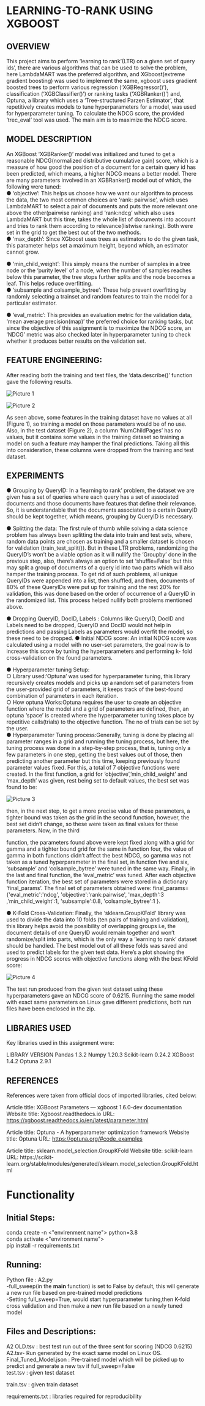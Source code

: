 # LEARNING-TO-RANK USING XGBOOST
## OVERVIEW
This project aims to perform ‘learning to rank’(LTR) on a given set of query ids’, there are various algorithms that can be used to solve the problem, here LambdaMART was the preferred algorithm, and XGboost(extreme gradient boosting) was used to implement the same, xgboost uses gradient boosted trees to perform various regression (‘XGBRegressor()’), classification (‘XGBClassifier()’) or ranking tasks (‘XGBRanker()’) and, Optuna, a library which uses a ‘Tree-structured Parzen Estimator’, that repetitively creates models to tune hyperparameters for a model, was used for hyperparameter tuning. To calculate the NDCG score, the provided ‘trec_eval’ tool was used. The main aim is to maximize the NDCG score.
## MODEL DESCRIPTION
An XGBoost ‘XGBRanker()’ model was initialized and tuned to get a reasonable NDCG(normalized distributive cumulative gain) score, which is a measure of how good the position of a document for a certain query id has been predicted, which means, a higher NDCG means a better model. There are many parameters involved in an XGBRanker() model out of which, the following were tuned: <br>
●	‘objective’: This helps us choose how we want our algorithm to process the data, the two most common choices are ‘rank: pairwise’, which uses LambdaMART to select a pair of documents and puts the more relevant one above the other(pairwise ranking) and ‘rank:ndcg’ which also uses LambdaMART but this time, takes the whole list of documents into account and tries to rank them according to relevance(listwise ranking). Both were set in the grid to get the best out of the two methods. <br>
●	‘max_depth’: Since XGboost uses trees as estimators to do the given task, this parameter helps set a maximum height, beyond which, an estimator cannot grow. <br>

●	‘min_child_weight’: This simply means the number of samples in a tree node or the ‘purity level’ of a node, when the number of samples reaches below this parameter, the tree stops further splits and the node becomes a leaf. This helps reduce overfitting. <br>
●	‘subsample and colsample_bytree’: These help prevent overfitting by randomly selecting a trainset and random features to train the model for a particular estimator. <br>

●	‘eval_metric’: This provides an evaluation metric for the validation data, ‘mean average precision(map)’ the preferred choice for ranking tasks, but since the objective of this assignment is to maximize the NDCG score, an ‘NDCG’ metric was also checked later in hyperparameter tuning to check whether it produces better results on the validation set.
 
## FEATURE ENGINEERING:

After reading both the training and test files, the ‘data.describe()’ function gave the
following results.

![Picture 1](https://github.com/29xghost/Learning-to-Rank-XGBoost-Optuna/blob/main/Images/Picture1.jpg)

![Picture 2](https://github.com/29xghost/Learning-to-Rank-XGBoost-Optuna/blob/main/Images/Picture2.jpg)



As seen above, some features in the training dataset have no values at all (Figure 1), so training a model on those parameters would be of no use. Also, in the test dataset (Figure 2), a column ‘NumChildPages’ has no values, but it contains some values in the training dataset so training a model on such a feature may hamper the final predictions.
Taking all this into consideration, these columns were dropped from the training and test dataset.
## EXPERIMENTS
●	Grouping by QueryID:
In a ‘learning to rank’ problem, the dataset we are given has a set of queries where each query has a set of associated documents and those documents have features that define their relevance. So, it is understandable that the documents associated to a certain QueryID should be kept together, which means, grouping by QueryID is necessary.
 
●	Splitting the data:
The first rule of thumb while solving a data science problem has always been splitting the data into train and test sets, where, random data points are chosen as training and a smaller dataset is chosen for validation (train_test_split()). But in these LTR problems, randomizing the QueryID’s won’t be a viable option as it will nullify the ‘Groupby’ done in the previous step, also, there’s always an option to set ‘shuffle=False’ but this may split a group of documents of a query id into two parts which will also hamper the training process. To get rid of such problems, all unique QueryIDs were appended into a list, then shuffled, and then, documents of 80% of these QueryIDs were put up for training and the rest 20% for validation, this was done based on the order of occurrence of a QueryID in the randomized list. This process helped nullify both problems mentioned above.

●	Dropping QueryID, DocID, Labels : Columns like QueryID, DocID and Labels need to be dropped, QueryID and DocID would not help in predictions and passing Labels as parameters would overfit the model, so these need to be dropped.
●	Initial NDCG score:
An initial NDCG score was calculated using a model with no user-set parameters, the goal now is to increase this score by tuning the hyperparameters and performing k- fold cross-validation on the found parameters.

●	Hyperparameter tuning Setup: <br>
○	Library used:‘Optuna’ was used for hyperparameter tuning, this library recursively creates models and picks up a random set of parameters from the user-provided grid of parameters, it keeps track of the best-found combination of parameters in each iteration. <br>
○	How optuna Works:Optuna requires the user to create an objective function where the model and a grid of parameters are defined, then, an optuna ‘space’ is created where the hyperparameter tuning takes place by repetitive calls(trials) to the objective function. The no of trials can be set by the user. <br>
●	Hyperparameter Tuning process:Generally, tuning is done by placing all parameter ranges in a grid and running the tuning process, but here, the tuning process was done in a step-by-step process, that is, tuning only a few parameters in one step, getting the best values out of those, then predicting another parameter but this time, keeping previously found parameter values fixed. For this, a total of 7 objective functions were created. In the first function, a grid for ‘objective’,’min_child_weight’ and ‘max_depth’ was given, rest being set to default values, the best set was found to be:

![Picture 3](https://github.com/29xghost/Learning-to-Rank-XGBoost-Optuna/blob/main/Images/Picture3.jpg)

then, in the next step, to get a more precise value of these parameters, a tighter bound was taken as the grid in the second function, however, the best set didn’t change, so these were taken as final values for these parameters. Now, in the third
 
function, the parameters found above were kept fixed along with a grid for gamma and a tighter bound grid for the same in function four, the value of gamma in both functions didn’t affect the best NDCG, so gamma was not taken as a tuned hyperparameter in the final set, in function five and six, ‘subsample’ and ‘colsample_bytree’ were tuned in the same way. Finally, in the last and final function, the ‘eval_metric’ was tuned. After each objective function iteration, the best set of parameters were stored in a dictionary ‘final_params’. The final set of parameters obtained were:
final_params=  {'eval_metric':'ndcg',  'objective':'rank:pairwise',  'max_depth':3
,'min_child_weight':1, 'subsample':0.8, 'colsample_bytree':1 }. <br>

●	K-Fold Cross-Validation:
Finally, the ‘sklearn.GroupKFold’ library was used to divide the data into 10 folds (ten pairs of training and validation), this library helps avoid the possibility of overlapping groups i.e, the document details of one QueryID would remain together and won’t randomize/split into parts, which is the only way a ‘learning to rank’ dataset should be handled. The best model out of all these folds was saved and used to predict labels for the given test data.
Here’s a plot showing the progress in NDCG scores with objective functions along with the best KFold score:

![Picture 4](https://github.com/29xghost/Learning-to-Rank-XGBoost-Optuna/blob/main/Images/Picture4.jpg)



The test run produced from the given test dataset using these hyperparameters gave an NDCG score of 0.6215. Running the same model with exact same parameters on Linux gave different predictions, both run files have been enclosed in the zip.
## LIBRARIES USED
Key libraries used in this assignment were:

LIBRARY	VERSION
Pandas	1.3.2
Numpy	1.20.3
Scikit-learn	0.24.2
XGBoost	1.4.2
Optuna	2.9.1
 

## REFERENCES
References were taken from official docs of imported libraries, cited below:


Article title:	XGBoost Parameters — xgboost 1.6.0-dev documentation Website title: Xgboost.readthedocs.io
URL:	https://xgboost.readthedocs.io/en/latest/parameter.html

Article title:	Optuna - A hyperparameter optimization framework Website title: Optuna
URL:	https://optuna.org/#code_examples

Article title:	sklearn.model_selection.GroupKFold Website title: scikit-learn
URL:	https://scikit- learn.org/stable/modules/generated/sklearn.model_selection.GroupKFold.html

# Functionality
## Initial Steps:
 
conda create -n <"envirenment name"> python=3.8 <br>
conda activate <"environment name"> <br>
pip install -r requirements.txt


## Running:

Python file : A2.py <br>
-full_sweep(in the __main__ function) is set to False by default, this will generate a new run file based on pre-trained model predictions <br>
-Setting full_sweep=True, would start hyperparameter tuning,then K-fold cross validation and then make a new run file
	based on a newly tuned model

## Files and Descriptions:


A2 OLD.tsv : best test run out of the three sent for scoring (NDCG 0.6215) <br>
A2.tsv- Run generated by the exact same model on Linux OS. <br>
Final_Tuned_Model.json : Pre-trained model which will be picked up to predict and generate a new 
			tsv if full_sweep=False <br>
test.tsv : given test dataset <br>
	
train.tsv : given train dataset <br>

requirements.txt : libraries required for reproducibility


